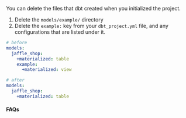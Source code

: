 You can delete the files that dbt created when you initialized the project.

1. Delete the `models/example/` directory
2. Delete the `example:` key from your `dbt_project.yml` file, and any configurations that are listed under it.

<File name='dbt_project.yml'>

```yaml
# before
models:
  jaffle_shop:
    +materialized: table
    example:
      +materialized: view
```

</File>

<File name='dbt_project.yml'>

```yaml
# after
models:
  jaffle_shop:
    +materialized: table
```

</File>

#### FAQs

<FAQ src="removing-deleted-models" />
<FAQ src="unused-model-configurations" />
